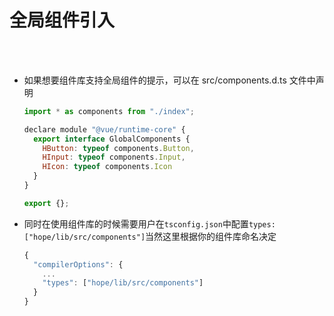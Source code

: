 # 全局组件引入

<br />
<br />

* 如果想要组件库支持全局组件的提示，可以在 src/components.d.ts 文件中声明
  ```js
  import * as components from "./index";

  declare module "@vue/runtime-core" {
    export interface GlobalComponents {
      HButton: typeof components.Button,
      HInput: typeof components.Input,
      HIcon: typeof components.Icon
    }
  }

  export {};
  ```

* 同时在使用组件库的时候需要用户在`tsconfig.json`中配置`types:["hope/lib/src/components"]`当然这里根据你的组件库命名决定
  ```js
  {
    "compilerOptions": {
      ...
      "types": ["hope/lib/src/components"]
    }
  }
  ```
